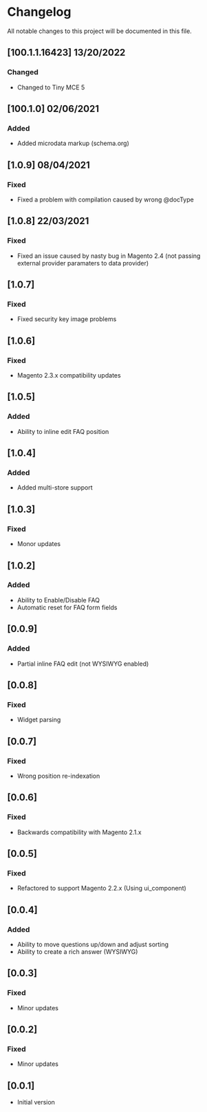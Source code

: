 # Changelog

All notable changes to this project will be documented in this file.

## [100.1.1.16423] 13/20/2022

### Changed

- Changed to Tiny MCE 5

## [100.1.0] 02/06/2021

### Added

- Added microdata markup (schema.org)

## [1.0.9] 08/04/2021

### Fixed

- Fixed a problem with compilation caused by wrong @docType

## [1.0.8] 22/03/2021

### Fixed

- Fixed an issue caused by nasty bug in Magento 2.4 (not passing external provider paramaters to data provider)

## [1.0.7]

### Fixed

- Fixed security key image problems

## [1.0.6]

### Fixed

- Magento 2.3.x compatibility updates

## [1.0.5]

### Added

- Ability to inline edit FAQ position

## [1.0.4]

### Added

- Added multi-store support

## [1.0.3]

### Fixed

- Monor updates

## [1.0.2]

### Added

- Ability to Enable/Disable FAQ
- Automatic reset for FAQ form fields

## [0.0.9]

### Added

- Partial inline FAQ edit (not WYSIWYG enabled) 

## [0.0.8]

### Fixed 

- Widget parsing

## [0.0.7]

### Fixed 

- Wrong position re-indexation

## [0.0.6]

### Fixed 

- Backwards compatibility with Magento 2.1.x

## [0.0.5]

### Fixed 

- Refactored to support Magento 2.2.x (Using ui_component)

## [0.0.4]

### Added 

- Ability to move questions up/down and adjust sorting
- Ability to create a rich answer (WYSIWYG)

## [0.0.3]

### Fixed 

- Minor updates

## [0.0.2]

### Fixed 

- Minor updates

## [0.0.1]

- Initial version